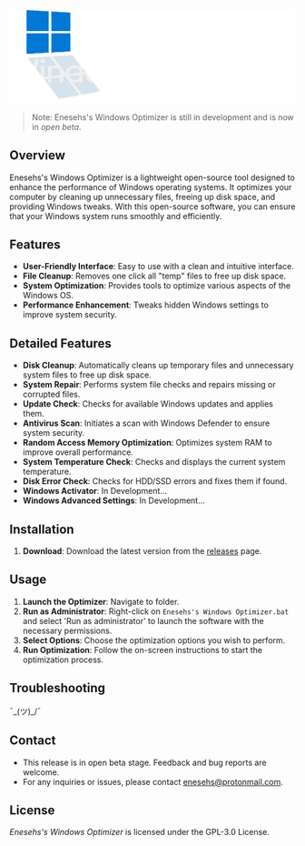 
<p align="center">
  <img src="path/logo/Logo.png" alt="Enesehs's Windows Optimizer" style="display: block; margin: 0 auto;" width="700"/>
</p>

> Note: Enesehs's Windows Optimizer is still in development and is now in *open beta*.
## Overview

Enesehs's Windows Optimizer is a lightweight open-source tool designed to enhance the performance of Windows operating systems. It optimizes your computer by cleaning up unnecessary files, freeing up disk space, and providing Windows tweaks. With this  open-source software, you can ensure that your Windows system runs smoothly and efficiently.

## Features

- **User-Friendly Interface**: Easy to use with a clean and intuitive interface.
- **File Cleanup**: Removes one click all "temp" files to free up disk space.
- **System Optimization**: Provides tools to optimize various aspects of the Windows OS.
- **Performance Enhancement**: Tweaks hidden Windows settings to improve system security.

## Detailed Features

- **Disk Cleanup**: Automatically cleans up temporary files and unnecessary system files to free up disk space.
- **System Repair**: Performs system file checks and repairs missing or corrupted files.
- **Update Check**: Checks for available Windows updates and applies them.
- **Antivirus Scan**: Initiates a scan with Windows Defender to ensure system security.
- **Random Access Memory Optimization**: Optimizes system RAM to improve overall performance.
- **System Temperature Check**: Checks and displays the current system temperature.
- **Disk Error Check**: Checks for HDD/SSD errors and fixes them if found.
- **Windows Activator**: In Development...
- **Windows Advanced Settings**: In Development...

## Installation

1. **Download**: Download the latest version from the [releases](https://github.com/enesehs/enesehs-windows-optimizer/releases) page.

## Usage

1. **Launch the Optimizer**: Navigate to folder.
2. **Run as Administrator**: Right-click on `Enesehs's Windows Optimizer.bat` and select 'Run as administrator' to launch the software with the necessary permissions.
3. **Select Options**: Choose the optimization options you wish to perform.
4. **Run Optimization**: Follow the on-screen instructions to start the optimization process.

## Troubleshooting

¯\_(ツ)_/¯

## Contact

- This release is in open beta stage. Feedback and bug reports are welcome.
- For any inquiries or issues, please contact [enesehs@protonmail.com](mailto:enesehs@protonmail.com).

## License

*Enesehs's Windows Optimizer* is licensed under the GPL-3.0 License.

